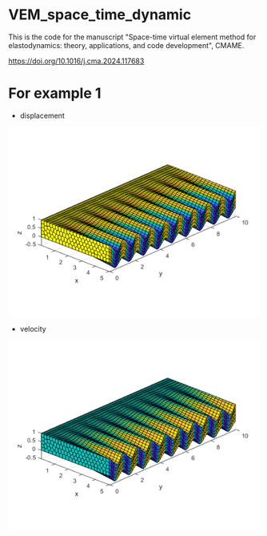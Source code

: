 # VEM_space_time_dynamic

This is the code for the manuscript "Space-time virtual element method for elastodynamics: theory, applications, and code development", CMAME.

https://doi.org/10.1016/j.cma.2024.117683

# For example 1
* displacement
<div align="center">
    <img src="https://github.com/Qinxiaoye/VEM-spcae-time-dynamic/blob/main/displacement.png">
</div>

* velocity
<div align="center">
    <img src="https://github.com/Qinxiaoye/VEM-spcae-time-dynamic/blob/main/velocity.png">
</div>
